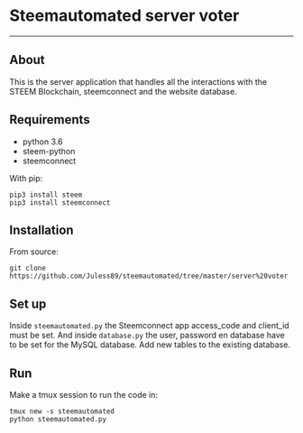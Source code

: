 # Steemautomated server voter
---
## About

This is the server application that handles all the interactions with the STEEM Blockchain, steemconnect and the website database.

## Requirements

- python 3.6
- steem-python
- steemconnect

With pip:

```
pip3 install steem
pip3 install steemconnect
```



## Installation

From source:

```
git clone https://github.com/Juless89/steemautomated/tree/master/server%20voter
```


## Set up

Inside `steemautomated.py` the Steemconnect app access_code and client_id must be set. And inside `database.py` the user, password en database have to be set for the MySQL database. Add new tables to the existing database.

## Run

Make a tmux session to run the code in:

```
tmux new -s steemautomated
python steemautomated.py
```
